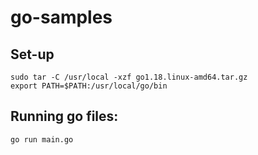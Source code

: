 # go-samples

## Set-up

```
sudo tar -C /usr/local -xzf go1.18.linux-amd64.tar.gz
export PATH=$PATH:/usr/local/go/bin
```

## Running go files:

```
go run main.go
```